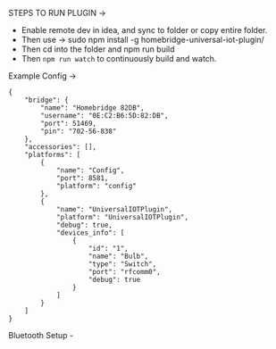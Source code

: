 STEPS TO RUN PLUGIN ->
   * Enable remote dev in idea, and sync to folder or copy entire folder.
   * Then use -> sudo npm install -g homebridge-universal-iot-plugin/
   * Then cd into the folder and npm run build
   * Then `npm run watch` to continuously build and watch.

Example Config -> 
```
{
    "bridge": {
        "name": "Homebridge 82DB",
        "username": "0E:C2:B6:5D:82:DB",
        "port": 51469,
        "pin": "702-56-838"
    },
    "accessories": [],
    "platforms": [
        {
            "name": "Config",
            "port": 8581,
            "platform": "config"
        },
        {
            "name": "UniversalIOTPlugin",
            "platform": "UniversalIOTPlugin",
            "debug": true,
            "devices_info": [
                {
                    "id": "1",
                    "name": "Bulb",
                    "type": "Switch",
                    "port": "rfcomm0",
                    "debug": true
                }
            ]
        }
    ]
}
```

Bluetooth Setup - 
